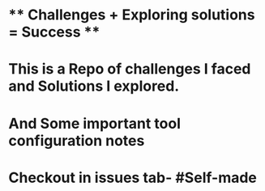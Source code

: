 # ** Challenges + Exploring solutions = Success **
# This is a Repo of challenges I faced and Solutions I explored.
# And Some important tool configuration notes 
# Checkout in issues tab-  #Self-made


